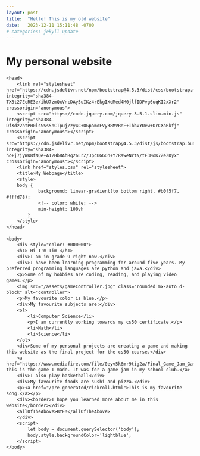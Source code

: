 ```yaml
---
layout: post
title:  "Hello! This is my old website"
date:   2023-12-11 15:11:48 -0700
# categories: jekyll update
---
```


# My personal website
<html lang="en">

    <head>
        <link rel="stylesheet" href="https://cdn.jsdelivr.net/npm/bootstrap@4.5.3/dist/css/bootstrap.min.css" integrity="sha384-TX8t27EcRE3e/ihU7zmQxVncDAy5uIKz4rEkgIXeMed4M0jlfIDPvg6uqKI2xXr2" crossorigin="anonymous">
        <script src="https://code.jquery.com/jquery-3.5.1.slim.min.js" integrity="sha384-DfXdz2htPH0lsSSs5nCTpuj/zy4C+OGpamoFVy38MVBnE+IbbVYUew+OrCXaRkfj" crossorigin="anonymous"></script>
        <script src="https://cdn.jsdelivr.net/npm/bootstrap@4.5.3/dist/js/bootstrap.bundle.min.js" integrity="sha384-ho+j7jyWK8fNQe+A12Hb8AhRq26LrZ/JpcUGGOn+Y7RsweNrtN/tE3MoK7ZeZDyx" crossorigin="anonymous"></script>
        <link href="styles.css" rel="stylesheet">
        <title>My Webpage</title>
        <style>
        body {
                background: linear-gradient(to bottom right, #b0f5f7, #fffd78);
                <!-- color: white; -->
                min-height: 100vh
            }
        </style>
    </head>

    <body>
        <div style="color: #000000">
        <h1> Hi I'm Tim </h1>
        <div>I am in grade 9 right now.</div>
        <div>I have been learning programming for around five years. My preferred programming languages are python and java.</div>
        <p>Some of my hobbies are coding, reading, and playing video games.</p>
        <img src="/assets/gameController.jpg" class="rounded mx-auto d-block" alt="controller">
        <p>My favourite color is blue.</p>
        <div>My favourite subjects are:</div>
        <ol>
            <li>Computer Science</li>
            <p>I am currently working towards my cs50 certificate.</p>
            <li>Math</li>
            <li>Science</li>
        </ol>
        <div>Some of my personal projects are creating a game and making this website as the final project for the cs50 course.</div>
        <a href="https://www.mediafire.com/file/0eyv5k6mr9tig2a/Final_Game_Jam_Game.zip/file"> this is the game I made. It was for a game jam in my school club.</a>
        <div>I also play basketball</div>
        <div>My favourite foods are sushi and pizza.</div>
        <p><a href="/pre-generated/rickroll.html">This is my favourite song.</a></p>
        <div><border>I hope you learned more about me in this website</border></div>
        <allOfTheAbove>BYE!</allOfTheAbove>
        </div>
        <script>
            let body = document.querySelector('body');
            body.style.backgroundColor='lightblue';
        </script>
    </body>

</html>